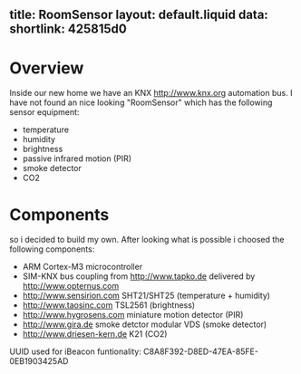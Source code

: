 title: RoomSensor
layout: default.liquid
data:
  shortlink: 425815d0
---
# Overview

Inside our new home we have an KNX <http://www.knx.org> automation bus. I have not found an nice looking "RoomSensor" which has the following sensor equipment:

* temperature
* humidity
* brightness
* passive infrared motion (PIR)
* smoke detector
* CO2

<!-- more -->

# Components

so i decided to build my own. After looking what is possible i choosed the following components:


* ARM Cortex-M3 microcontroller
* SIM-KNX bus coupling from <http://www.tapko.de> delivered by <http://www.opternus.com>
* <http://www.sensirion.com> SHT21/SHT25 (temperature + humidity)
* <http://www.taosinc.com> TSL2561 (brightness)
* <http://www.hygrosens.com> miniature motion detector (PIR)
* <http://www.gira.de> smoke detctor modular VDS (smoke detector)
* <http://www.driesen-kern.de> K21 (CO2)


UUID used for iBeacon funtionality: C8A8F392-D8ED-47EA-85FE-0EB1903425AD
